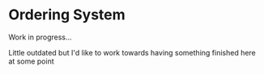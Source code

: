 Ordering System
==============

Work in progress...

Little outdated but I'd like to work towards having something finished here at some point